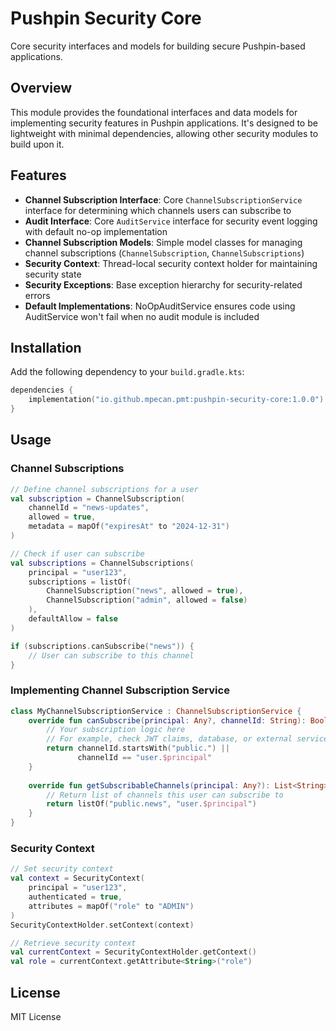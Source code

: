 # Pushpin Security Core

Core security interfaces and models for building secure Pushpin-based applications.

## Overview

This module provides the foundational interfaces and data models for implementing security features in Pushpin applications. It's designed to be lightweight with minimal dependencies, allowing other security modules to build upon it.

## Features

- **Channel Subscription Interface**: Core `ChannelSubscriptionService` interface for determining which channels users can subscribe to
- **Audit Interface**: Core `AuditService` interface for security event logging with default no-op implementation
- **Channel Subscription Models**: Simple model classes for managing channel subscriptions (`ChannelSubscription`, `ChannelSubscriptions`)
- **Security Context**: Thread-local security context holder for maintaining security state
- **Security Exceptions**: Base exception hierarchy for security-related errors
- **Default Implementations**: NoOpAuditService ensures code using AuditService won't fail when no audit module is included

## Installation

Add the following dependency to your `build.gradle.kts`:

```kotlin
dependencies {
    implementation("io.github.mpecan.pmt:pushpin-security-core:1.0.0")
}
```

## Usage

### Channel Subscriptions

```kotlin
// Define channel subscriptions for a user
val subscription = ChannelSubscription(
    channelId = "news-updates",
    allowed = true,
    metadata = mapOf("expiresAt" to "2024-12-31")
)

// Check if user can subscribe
val subscriptions = ChannelSubscriptions(
    principal = "user123",
    subscriptions = listOf(
        ChannelSubscription("news", allowed = true),
        ChannelSubscription("admin", allowed = false)
    ),
    defaultAllow = false
)

if (subscriptions.canSubscribe("news")) {
    // User can subscribe to this channel
}
```

### Implementing Channel Subscription Service

```kotlin
class MyChannelSubscriptionService : ChannelSubscriptionService {
    override fun canSubscribe(principal: Any?, channelId: String): Boolean {
        // Your subscription logic here
        // For example, check JWT claims, database, or external service
        return channelId.startsWith("public.") || 
               channelId == "user.$principal"
    }
    
    override fun getSubscribableChannels(principal: Any?): List<String> {
        // Return list of channels this user can subscribe to
        return listOf("public.news", "user.$principal")
    }
}
```

### Security Context

```kotlin
// Set security context
val context = SecurityContext(
    principal = "user123",
    authenticated = true,
    attributes = mapOf("role" to "ADMIN")
)
SecurityContextHolder.setContext(context)

// Retrieve security context
val currentContext = SecurityContextHolder.getContext()
val role = currentContext.getAttribute<String>("role")
```

## License

MIT License
